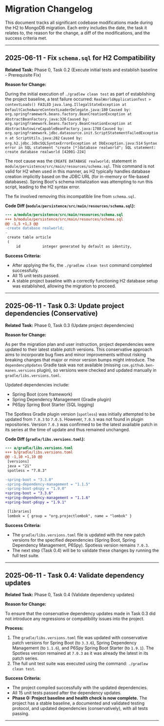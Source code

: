 # Migration Changelog

This document tracks all significant codebase modifications made during the H2 to MongoDB migration. Each entry includes the date, the task it relates to, the reason for the change, a diff of the modifications, and the success criteria met.

---

## 2025-06-11 - Fix `schema.sql` for H2 Compatibility

**Related Task:** Phase 0, Task 0.2 (Execute initial tests and establish baseline - Prerequisite Fix)

**Reason for Change:**

During the initial execution of `./gradlew clean test` as part of establishing the project baseline, a test failure occurred:
`RealWorldApplicationTest > contextLoads() FAILED`
  `java.lang.IllegalStateException at DefaultCacheAwareContextLoaderDelegate.java:180`
    `Caused by: org.springframework.beans.factory.BeanCreationException at AbstractBeanFactory.java:326`
      `Caused by: org.springframework.beans.factory.BeanCreationException at AbstractAutowireCapableBeanFactory.java:1788`
        `Caused by: org.springframework.jdbc.datasource.init.ScriptStatementFailedException at ScriptUtils.java:282`
          `Caused by: org.h2.jdbc.JdbcSQLSyntaxErrorException at DbException.java:514`
          `Syntax error in SQL statement "create [*]database realworld"; SQL statement: create database realworld [42001-224]`

The root cause was the `CREATE DATABASE realworld;` statement in `module/persistence/src/main/resources/schema.sql`. This command is not valid for H2 when used in this manner, as H2 typically handles database creation implicitly based on the JDBC URL (for in-memory or file-based databases). Spring Boot's schema initialization was attempting to run this script, leading to the H2 syntax error.

The fix involved removing this incompatible line from `schema.sql`.

**Code Diff (`module/persistence/src/main/resources/schema.sql`):**

```diff
--- a/module/persistence/src/main/resources/schema.sql
+++ b/module/persistence/src/main/resources/schema.sql
@@ -1,5 +1,3 @@
-create database realworld;
-
 create table article
 (
     id          integer generated by default as identity,

```

**Success Criteria:**

- After applying the fix, the `./gradlew clean test` command completed successfully.
- All 15 unit tests passed.
- A stable project baseline with a correctly functioning H2 database setup was established, allowing the migration to proceed.
---

## 2025-06-11 - Task 0.3: Update project dependencies (Conservative)

**Related Task:** Phase 0, Task 0.3 (Update project dependencies)

**Reason for Change:**

As per the migration plan and user instruction, project dependencies were updated to their latest stable *patch* versions. This conservative approach aims to incorporate bug fixes and minor improvements without risking breaking changes that major or minor version bumps might introduce. The `dependencyUpdates` Gradle task was not available (missing `com.github.ben-manes.versions` plugin), so versions were checked and updated manually in `gradle/libs.versions.toml`.

Updated dependencies include:
- Spring Boot (core framework)
- Spring Dependency Management (Gradle plugin)
- P6Spy Spring Boot Starter (SQL logging)

The Spotless Gradle plugin version (`spotless`) was initially attempted to be updated from `7.0.3` to `7.0.5`. However, `7.0.5` was not found in plugin repositories. Version `7.0.3` was confirmed to be the latest available patch in its series at the time of update and thus remained unchanged.

**Code Diff (`gradle/libs.versions.toml`):**

```diff
--- a/gradle/libs.versions.toml
+++ b/gradle/libs.versions.toml
@@ -1,10 +1,10 @@
 [versions]
 java = "21"
 spotless = "7.0.3"
 
-spring-boot = "3.3.0"
-spring-dependency-management = "1.1.5"
-spring-boot-p6spy = "1.9.0"
+spring-boot = "3.3.6"
+spring-dependency-management = "1.1.6"
+spring-boot-p6spy = "1.9.1"
 
 [libraries]
 lombok = { group = "org.projectlombok", name = "lombok" }

```

**Success Criteria:**

- The `gradle/libs.versions.toml` file is updated with the new patch versions for the specified dependencies (Spring Boot, Spring Dependency Management, P6Spy). Spotless version remains `7.0.3`.
- The next step (Task 0.4) will be to validate these changes by running the full test suite.
---

## 2025-06-11 - Task 0.4: Validate dependency updates

**Related Task:** Phase 0, Task 0.4 (Validate dependency updates)

**Reason for Change:**

To ensure that the conservative dependency updates made in Task 0.3 did not introduce any regressions or compatibility issues into the project.

**Process:**

1.  The `gradle/libs.versions.toml` file was updated with conservative patch versions for Spring Boot (to `3.3.6`), Spring Dependency Management (to `1.1.6`), and P6Spy Spring Boot Starter (to `1.9.1`). The Spotless version remained at `7.0.3` as it was already the latest in its patch series.
2.  The full unit test suite was executed using the command: `./gradlew clean test`.

**Success Criteria:**

- The project compiled successfully with the updated dependencies.
- All 15 unit tests passed after the dependency updates.
- **Phase 0: Project baseline and health check is now complete.** The project has a stable baseline, a documented and validated testing protocol, and updated dependencies (conservatively), with all tests passing.
---
